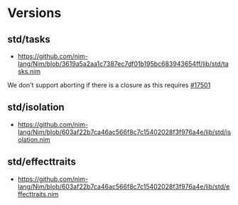 # Versions

## std/tasks
- https://github.com/nim-lang/Nim/blob/3619a5a2aa1c7387ec7df01b195bc683943654ff/lib/std/tasks.nim

We don't support aborting if there is a closure as this requires [#17501](https://github.com/nim-lang/Nim/pull/17501/files)

## std/isolation
- https://github.com/nim-lang/Nim/blob/603af22b7ca46ac566f8c7c15402028f3f976a4e/lib/std/isolation.nim

## std/effecttraits
- https://github.com/nim-lang/Nim/blob/603af22b7ca46ac566f8c7c15402028f3f976a4e/lib/std/effecttraits.nim
